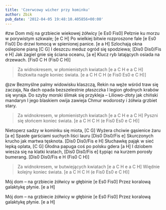 ```yaml
---
title: 'Czerwcowy wicher przy kominku'
author: Zbik
pub_date: '2012-04-05 19:48:10.405856+00:00'
---
```


#zw
Dom mój na grzbiecie wiekowej żółwicy [e Es0 Fis0]
Pełznie ku morzu w porywistym szkwale; [e C H]
Po wielkiej bitwie rozproszone fale [e Es0 Fis0]
Do drzwi łomocą w spienionej panice. [e a H]
Szlochają okna oślepione pianą [C G]
I deszczu meduz ogród się spodziewa; [Dis0 Dis0/Fis e H]
Jak żagiel gnie się ściana oceanu, [a e]
Klucz ryb latających osiada na drzewach. [Fis0 C H (Fis0 C H)]

>Za widnokresem, w płomienistych kwiatach [e a C H e a C H]
>Rozkwita nagle koniec świata. [e a C H C H (e Fis0 Es0 e C H)]

@zw
Bezmyślne palmy widowisku klaszczą,
Rekin na węże wśród traw się zaczaja,
Na dach opada bezszelestnie płaszczka
I legion głodnych krabów się wyraja.
Do szyby morski ślimak się przykleja –
Liliowo-złoty jak chiński mandaryn
I jego blaskiem owija zawieja
Chmur wodorosty i żółwia grzbiet stary.

>Za widnokresem, w płomienistych kwiatach [e a C H e a C H]
>Pyszni się słońcem koniec świata. [e a C H C H (e Fis0 Es0 e C H)]

Nietoperz sadzy w kominku się miota, [C G]
Wyżera chciwie gąsienice żaru [a e]
Spasłe garściami suchych liści lauru [Dis0 Dis0/Fis e]
Skurczonych krucho jak martwa tęsknota. [Dis0 Dis0/Fis e H]
Słuchawkę pająk w sieć lepką oplata, [C G]
Głodna papuga coś po polsku gdera [a H]
I dziobem wiesza się na klatki kratach, [Dis0 Dis0/Fis e]
Łypiąc na kurzem porosły bumerang. [Dis0 Dis0/Fis e H (Fis0 C H)]

>Za widnokresem, w butwiejących kwiatach  [e a C H e a C H]
>Więdnie kolejny koniec świata. [e a C H C H (e Fis0 Es0 e C H)]

Mój dom – na grzbiecie żółwicy w głębinie [e Es0 Fis0]
Przez koralową galaktykę płynie. [e a H]

Mój dom – na grzbiecie żółwicy w głębinie [e Es0 Fis0]
Przez koralową galaktykę płynie. [e a H]